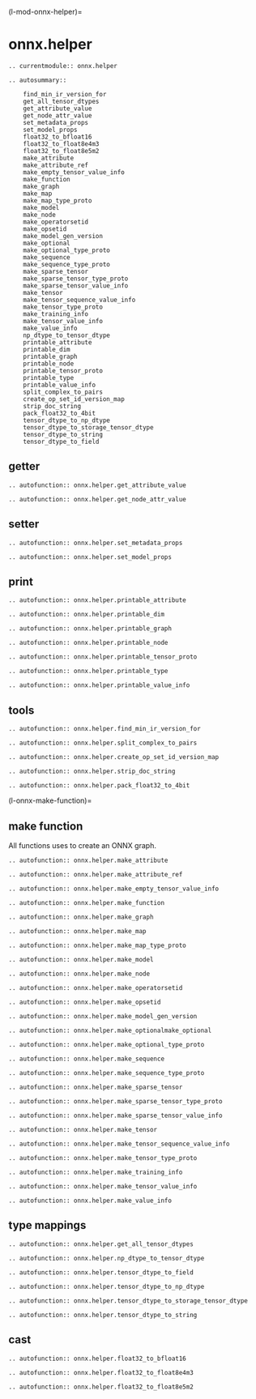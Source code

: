 (l-mod-onnx-helper)=

# onnx.helper

```{eval-rst}
.. currentmodule:: onnx.helper
```

```{eval-rst}
.. autosummary::

    find_min_ir_version_for
    get_all_tensor_dtypes
    get_attribute_value
    get_node_attr_value
    set_metadata_props
    set_model_props
    float32_to_bfloat16
    float32_to_float8e4m3
    float32_to_float8e5m2
    make_attribute
    make_attribute_ref
    make_empty_tensor_value_info
    make_function
    make_graph
    make_map
    make_map_type_proto
    make_model
    make_node
    make_operatorsetid
    make_opsetid
    make_model_gen_version
    make_optional
    make_optional_type_proto
    make_sequence
    make_sequence_type_proto
    make_sparse_tensor
    make_sparse_tensor_type_proto
    make_sparse_tensor_value_info
    make_tensor
    make_tensor_sequence_value_info
    make_tensor_type_proto
    make_training_info
    make_tensor_value_info
    make_value_info
    np_dtype_to_tensor_dtype
    printable_attribute
    printable_dim
    printable_graph
    printable_node
    printable_tensor_proto
    printable_type
    printable_value_info
    split_complex_to_pairs
    create_op_set_id_version_map
    strip_doc_string
    pack_float32_to_4bit
    tensor_dtype_to_np_dtype
    tensor_dtype_to_storage_tensor_dtype
    tensor_dtype_to_string
    tensor_dtype_to_field
```

## getter

```{eval-rst}
.. autofunction:: onnx.helper.get_attribute_value
```

```{eval-rst}
.. autofunction:: onnx.helper.get_node_attr_value
```

## setter

```{eval-rst}
.. autofunction:: onnx.helper.set_metadata_props
```

```{eval-rst}
.. autofunction:: onnx.helper.set_model_props
```

## print

```{eval-rst}
.. autofunction:: onnx.helper.printable_attribute
```

```{eval-rst}
.. autofunction:: onnx.helper.printable_dim
```

```{eval-rst}
.. autofunction:: onnx.helper.printable_graph
```

```{eval-rst}
.. autofunction:: onnx.helper.printable_node
```

```{eval-rst}
.. autofunction:: onnx.helper.printable_tensor_proto
```

```{eval-rst}
.. autofunction:: onnx.helper.printable_type
```

```{eval-rst}
.. autofunction:: onnx.helper.printable_value_info
```

## tools

```{eval-rst}
.. autofunction:: onnx.helper.find_min_ir_version_for
```

```{eval-rst}
.. autofunction:: onnx.helper.split_complex_to_pairs
```

```{eval-rst}
.. autofunction:: onnx.helper.create_op_set_id_version_map
```

```{eval-rst}
.. autofunction:: onnx.helper.strip_doc_string
```

```{eval-rst}
.. autofunction:: onnx.helper.pack_float32_to_4bit
```

(l-onnx-make-function)=

## make function

All functions uses to create an ONNX graph.

```{eval-rst}
.. autofunction:: onnx.helper.make_attribute
```

```{eval-rst}
.. autofunction:: onnx.helper.make_attribute_ref
```

```{eval-rst}
.. autofunction:: onnx.helper.make_empty_tensor_value_info
```

```{eval-rst}
.. autofunction:: onnx.helper.make_function
```

```{eval-rst}
.. autofunction:: onnx.helper.make_graph
```

```{eval-rst}
.. autofunction:: onnx.helper.make_map
```

```{eval-rst}
.. autofunction:: onnx.helper.make_map_type_proto
```

```{eval-rst}
.. autofunction:: onnx.helper.make_model
```

```{eval-rst}
.. autofunction:: onnx.helper.make_node
```

```{eval-rst}
.. autofunction:: onnx.helper.make_operatorsetid
```

```{eval-rst}
.. autofunction:: onnx.helper.make_opsetid
```

```{eval-rst}
.. autofunction:: onnx.helper.make_model_gen_version
```

```{eval-rst}
.. autofunction:: onnx.helper.make_optionalmake_optional
```

```{eval-rst}
.. autofunction:: onnx.helper.make_optional_type_proto
```

```{eval-rst}
.. autofunction:: onnx.helper.make_sequence
```

```{eval-rst}
.. autofunction:: onnx.helper.make_sequence_type_proto
```

```{eval-rst}
.. autofunction:: onnx.helper.make_sparse_tensor
```

```{eval-rst}
.. autofunction:: onnx.helper.make_sparse_tensor_type_proto
```

```{eval-rst}
.. autofunction:: onnx.helper.make_sparse_tensor_value_info
```

```{eval-rst}
.. autofunction:: onnx.helper.make_tensor
```

```{eval-rst}
.. autofunction:: onnx.helper.make_tensor_sequence_value_info
```

```{eval-rst}
.. autofunction:: onnx.helper.make_tensor_type_proto
```

```{eval-rst}
.. autofunction:: onnx.helper.make_training_info
```

```{eval-rst}
.. autofunction:: onnx.helper.make_tensor_value_info
```

```{eval-rst}
.. autofunction:: onnx.helper.make_value_info
```

## type mappings

```{eval-rst}
.. autofunction:: onnx.helper.get_all_tensor_dtypes
```

```{eval-rst}
.. autofunction:: onnx.helper.np_dtype_to_tensor_dtype
```

```{eval-rst}
.. autofunction:: onnx.helper.tensor_dtype_to_field
```

```{eval-rst}
.. autofunction:: onnx.helper.tensor_dtype_to_np_dtype
```

```{eval-rst}
.. autofunction:: onnx.helper.tensor_dtype_to_storage_tensor_dtype
```

```{eval-rst}
.. autofunction:: onnx.helper.tensor_dtype_to_string
```

## cast

```{eval-rst}
.. autofunction:: onnx.helper.float32_to_bfloat16
```

```{eval-rst}
.. autofunction:: onnx.helper.float32_to_float8e4m3
```

```{eval-rst}
.. autofunction:: onnx.helper.float32_to_float8e5m2
```
